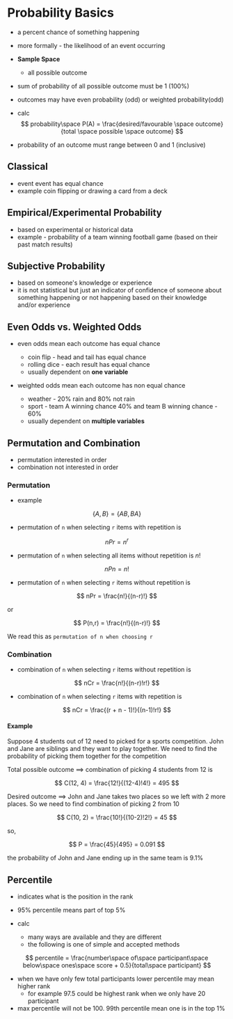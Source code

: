 # Probability Basics

* a percent chance of something happening
* more formally - the likelihood of an event occurring
* **Sample Space**
  * all possible outcome
* sum of probability of all possible outcome must be 1 (100%)
* outcomes may have even probability (odd) or weighted probability(odd)

* calc
$$
    probability\space P(A) = \frac{desired/favourable \space outcome}{total \space possible \space outcome}
$$

* probability of an outcome must range between 0 and 1 (inclusive)

## Classical

* event event has equal chance
* example coin flipping or drawing a card from a deck

## Empirical/Experimental Probability

* based on experimental or historical data
* example - probability of a team winning football game (based on their past match results)


## Subjective Probability

* based on someone's knowledge or experience
* it is not statistical but just an indicator of confidence of someone about something happening or not happening based on their knowledge and/or experience

## Even Odds vs. Weighted Odds

* even odds mean each outcome has equal chance
  * coin flip - head and tail has equal chance
  * rolling dice - each result has equal chance
  * usually dependent on **one variable**

* weighted odds mean each outcome has non equal chance
  * weather - 20% rain and 80% not rain
  * sport - team A winning chance 40% and team B winning chance - 60%
  * usually dependent on **multiple variables**

## Permutation and Combination

* permutation interested in order
* combination not interested in order

### Permutation

* example

$$
\{A,B\} = \{AB,BA\}
$$

* permutation of `n` when selecting `r` items with repetition is

$$
nPr = n^r
$$

* permutation of `n` when selecting all items without repetition is $n!$

$$
nPn = n!
$$

* permutation of `n` when selecting `r` items without repetition is

$$
nPr = \frac{n!}{(n-r)!}
$$

or

$$
P(n,r) = \frac{n!}{(n-r)!}
$$

We read this as `permutation of n when choosing r`

### Combination

* combination of `n` when selecting `r` items without repetition is

$$
nCr = \frac{n!}{(n-r)!r!}
$$

* combination of `n` when selecting `r` items with repetition is

$$
nCr = \frac{(r + n - 1)!}{(n-1)!r!}
$$

#### Example

Suppose 4 students out of 12 need to picked for a sports competition. John and Jane are siblings and they want to play together. We need to find the probability of picking them together for the competition

Total possible outcome $\implies$ combination of picking 4 students from 12 is

$$
C(12, 4) = \frac{12!}{(12-4)!4!} = 495
$$

Desired outcome $\implies$ John and Jane takes two places so we left with 2 more places. So we need to find combination of picking 2 from 10

$$
C(10, 2) = \frac{10!}{(10-2)!2!} = 45
$$

so,

$$
    P = \frac{45}{495} = 0.091
$$

the probability of John and Jane ending up in the same team is 9.1%

## Percentile

* indicates what is the position in the rank
* 95% percentile means part of top 5%

* calc
  * many ways are available and they are different
  * the following is one of simple and accepted methods

$$
percentile = \frac{number\space of\space participant\space below\space ones\space score + 0.5}{total\space participant}
$$

* when we have only few total participants lower percentile may mean higher rank
  * for example 97.5 could be highest rank when we only have 20 participant
* max percentile will not be 100. 99th percentile mean one is in the top 1%

